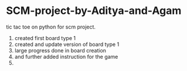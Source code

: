 # SCM-project-by-Aditya-and-Agam
tic tac toe on python for scm project.

1. created first board type 1
2. created and update version of board type 1
3. large progress done in board creation
4. and further added instruction for the game
5. 
